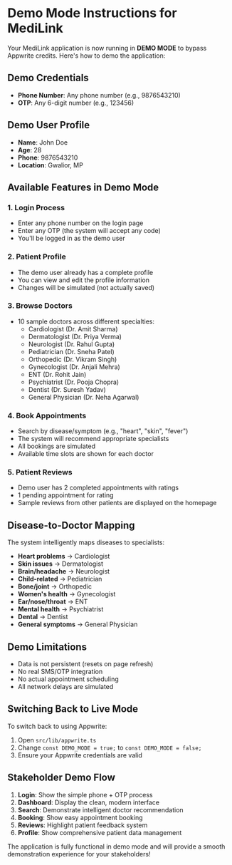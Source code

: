 # Demo Mode Instructions for MediLink

Your MediLink application is now running in **DEMO MODE** to bypass Appwrite credits. Here's how to demo the application:

## Demo Credentials
- **Phone Number**: Any phone number (e.g., 9876543210)
- **OTP**: Any 6-digit number (e.g., 123456)

## Demo User Profile
- **Name**: John Doe
- **Age**: 28
- **Phone**: 9876543210
- **Location**: Gwalior, MP

## Available Features in Demo Mode

### 1. Login Process
- Enter any phone number on the login page
- Enter any OTP (the system will accept any code)
- You'll be logged in as the demo user

### 2. Patient Profile
- The demo user already has a complete profile
- You can view and edit the profile information
- Changes will be simulated (not actually saved)

### 3. Browse Doctors
- 10 sample doctors across different specialties:
  - Cardiologist (Dr. Amit Sharma)
  - Dermatologist (Dr. Priya Verma)
  - Neurologist (Dr. Rahul Gupta)
  - Pediatrician (Dr. Sneha Patel)
  - Orthopedic (Dr. Vikram Singh)
  - Gynecologist (Dr. Anjali Mehra)
  - ENT (Dr. Rohit Jain)
  - Psychiatrist (Dr. Pooja Chopra)
  - Dentist (Dr. Suresh Yadav)
  - General Physician (Dr. Neha Agarwal)

### 4. Book Appointments
- Search by disease/symptom (e.g., "heart", "skin", "fever")
- The system will recommend appropriate specialists
- All bookings are simulated
- Available time slots are shown for each doctor

### 5. Patient Reviews
- Demo user has 2 completed appointments with ratings
- 1 pending appointment for rating
- Sample reviews from other patients are displayed on the homepage

## Disease-to-Doctor Mapping
The system intelligently maps diseases to specialists:
- **Heart problems** → Cardiologist
- **Skin issues** → Dermatologist  
- **Brain/headache** → Neurologist
- **Child-related** → Pediatrician
- **Bone/joint** → Orthopedic
- **Women's health** → Gynecologist
- **Ear/nose/throat** → ENT
- **Mental health** → Psychiatrist
- **Dental** → Dentist
- **General symptoms** → General Physician

## Demo Limitations
- Data is not persistent (resets on page refresh)
- No real SMS/OTP integration
- No actual appointment scheduling
- All network delays are simulated

## Switching Back to Live Mode
To switch back to using Appwrite:
1. Open `src/lib/appwrite.ts`
2. Change `const DEMO_MODE = true;` to `const DEMO_MODE = false;`
3. Ensure your Appwrite credentials are valid

## Stakeholder Demo Flow
1. **Login**: Show the simple phone + OTP process
2. **Dashboard**: Display the clean, modern interface
3. **Search**: Demonstrate intelligent doctor recommendation
4. **Booking**: Show easy appointment booking
5. **Reviews**: Highlight patient feedback system
6. **Profile**: Show comprehensive patient data management

The application is fully functional in demo mode and will provide a smooth demonstration experience for your stakeholders!